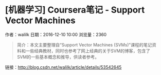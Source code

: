 # [机器学习] Coursera笔记 - Support Vector Machines
作者：walilk
日期：2016-12-10 10:00
浏览量：2360
> 简介：本文主要整理自“Support Vector Machines (SVMs)”课程的笔记资料和一些经典教材，同时也参考了网上经典的关于SVM的博客，包含了SVM的一些基本概念和推导，供读者参考。

 链接：http://blog.csdn.net/walilk/article/details/53542645
